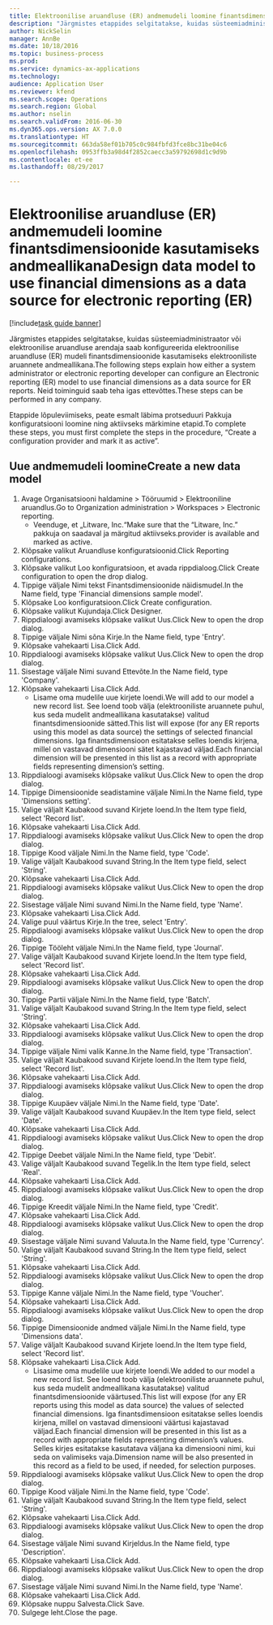 ```yaml
--- 
title: Elektroonilise aruandluse (ER) andmemudeli loomine finantsdimensioonide kasutamiseks andmeallikana
description: "Järgmistes etappides selgitatakse, kuidas süsteemiadministraator või elektroonilise aruandluse arendaja saab konfigureerida elektroonilise aruandluse (ER) mudeli finantsdimensioonide kasutamiseks elektrooniliste aruannete andmeallikana."
author: NickSelin
manager: AnnBe
ms.date: 10/18/2016
ms.topic: business-process
ms.prod: 
ms.service: dynamics-ax-applications
ms.technology: 
audience: Application User
ms.reviewer: kfend
ms.search.scope: Operations
ms.search.region: Global
ms.author: nselin
ms.search.validFrom: 2016-06-30
ms.dyn365.ops.version: AX 7.0.0
ms.translationtype: HT
ms.sourcegitcommit: 663da58ef01b705c0c984fbfd3fce8bc31be04c6
ms.openlocfilehash: 0953ffb3a98d4f2852caecc3a59792698d1c9d9b
ms.contentlocale: et-ee
ms.lasthandoff: 08/29/2017

---
```

# <a name="design-data-model-to-use-financial-dimensions-as-a-data-source-for-electronic-reporting-er"></a><span data-ttu-id="8cc88-103">Elektroonilise aruandluse (ER) andmemudeli loomine finantsdimensioonide kasutamiseks andmeallikana</span><span class="sxs-lookup"><span data-stu-id="8cc88-103">Design data model to use financial dimensions as a data source for electronic reporting (ER)</span></span>

[!include[task guide banner](../../includes/task-guide-banner.md)]

<span data-ttu-id="8cc88-104">Järgmistes etappides selgitatakse, kuidas süsteemiadministraator või elektroonilise aruandluse arendaja saab konfigureerida elektroonilise aruandluse (ER) mudeli finantsdimensioonide kasutamiseks elektrooniliste aruannete andmeallikana.</span><span class="sxs-lookup"><span data-stu-id="8cc88-104">The following steps explain how either a system administrator or electronic reporting developer can configure an Electronic reporting (ER) model to use financial dimensions as a data source for ER reports.</span></span> <span data-ttu-id="8cc88-105">Neid toiminguid saab teha igas ettevõttes.</span><span class="sxs-lookup"><span data-stu-id="8cc88-105">These steps can be performed in any company.</span></span>

<span data-ttu-id="8cc88-106">Etappide lõpuleviimiseks, peate esmalt läbima protseduuri Pakkuja konfiguratsiooni loomine ning aktiivseks märkimine etapid.</span><span class="sxs-lookup"><span data-stu-id="8cc88-106">To complete these steps, you must first complete the steps in the procedure, “Create a configuration provider and mark it as active”.</span></span>


## <a name="create-a-new-data-model"></a><span data-ttu-id="8cc88-107">Uue andmemudeli loomine</span><span class="sxs-lookup"><span data-stu-id="8cc88-107">Create a new data model</span></span>
1. <span data-ttu-id="8cc88-108">Avage Organisatsiooni haldamine > Tööruumid > Elektrooniline aruandlus.</span><span class="sxs-lookup"><span data-stu-id="8cc88-108">Go to Organization administration > Workspaces > Electronic reporting.</span></span>
    * <span data-ttu-id="8cc88-109">Veenduge, et „Litware, Inc.“</span><span class="sxs-lookup"><span data-stu-id="8cc88-109">Make sure that the “Litware, Inc.”</span></span> <span data-ttu-id="8cc88-110">pakkuja on saadaval ja märgitud aktiivseks.</span><span class="sxs-lookup"><span data-stu-id="8cc88-110">provider is available and marked as active.</span></span>  
2. <span data-ttu-id="8cc88-111">Klõpsake valikut Aruandluse konfiguratsioonid.</span><span class="sxs-lookup"><span data-stu-id="8cc88-111">Click Reporting configurations.</span></span>
3. <span data-ttu-id="8cc88-112">Klõpsake valikut Loo konfiguratsioon, et avada rippdialoog.</span><span class="sxs-lookup"><span data-stu-id="8cc88-112">Click Create configuration to open the drop dialog.</span></span>
4. <span data-ttu-id="8cc88-113">Tippige väljale Nimi tekst Finantsdimensioonide näidismudel.</span><span class="sxs-lookup"><span data-stu-id="8cc88-113">In the Name field, type 'Financial dimensions sample model'.</span></span>
5. <span data-ttu-id="8cc88-114">Klõpsake Loo konfiguratsioon.</span><span class="sxs-lookup"><span data-stu-id="8cc88-114">Click Create configuration.</span></span>
6. <span data-ttu-id="8cc88-115">Klõpsake valikut Kujundaja.</span><span class="sxs-lookup"><span data-stu-id="8cc88-115">Click Designer.</span></span>
7. <span data-ttu-id="8cc88-116">Rippdialoogi avamiseks klõpsake valikut Uus.</span><span class="sxs-lookup"><span data-stu-id="8cc88-116">Click New to open the drop dialog.</span></span>
8. <span data-ttu-id="8cc88-117">Tippige väljale Nimi sõna Kirje.</span><span class="sxs-lookup"><span data-stu-id="8cc88-117">In the Name field, type 'Entry'.</span></span>
9. <span data-ttu-id="8cc88-118">Klõpsake vahekaarti Lisa.</span><span class="sxs-lookup"><span data-stu-id="8cc88-118">Click Add.</span></span>
10. <span data-ttu-id="8cc88-119">Rippdialoogi avamiseks klõpsake valikut Uus.</span><span class="sxs-lookup"><span data-stu-id="8cc88-119">Click New to open the drop dialog.</span></span>
11. <span data-ttu-id="8cc88-120">Sisestage väljale Nimi suvand Ettevõte.</span><span class="sxs-lookup"><span data-stu-id="8cc88-120">In the Name field, type 'Company'.</span></span>
12. <span data-ttu-id="8cc88-121">Klõpsake vahekaarti Lisa.</span><span class="sxs-lookup"><span data-stu-id="8cc88-121">Click Add.</span></span>
    * <span data-ttu-id="8cc88-122">Lisame oma mudelile uue kirjete loendi.</span><span class="sxs-lookup"><span data-stu-id="8cc88-122">We will add to our model a new record list.</span></span> <span data-ttu-id="8cc88-123">See loend toob välja (elektrooniliste aruannete puhul, kus seda mudelit andmeallikana kasutatakse) valitud finantsdimensioonide sätted.</span><span class="sxs-lookup"><span data-stu-id="8cc88-123">This list will expose (for any ER reports using this model as data source) the settings of selected financial dimensions.</span></span> <span data-ttu-id="8cc88-124">Iga finantsdimensioon esitatakse selles loendis kirjena, millel on vastavad dimensiooni sätet kajastavad väljad.</span><span class="sxs-lookup"><span data-stu-id="8cc88-124">Each financial dimension will be presented in this list as a record with appropriate fields representing dimension’s setting.</span></span>  
13. <span data-ttu-id="8cc88-125">Rippdialoogi avamiseks klõpsake valikut Uus.</span><span class="sxs-lookup"><span data-stu-id="8cc88-125">Click New to open the drop dialog.</span></span>
14. <span data-ttu-id="8cc88-126">Tippige Dimensioonide seadistamine väljale Nimi.</span><span class="sxs-lookup"><span data-stu-id="8cc88-126">In the Name field, type 'Dimensions setting'.</span></span>
15. <span data-ttu-id="8cc88-127">Valige väljalt Kaubakood suvand Kirjete loend.</span><span class="sxs-lookup"><span data-stu-id="8cc88-127">In the Item type field, select 'Record list'.</span></span>
16. <span data-ttu-id="8cc88-128">Klõpsake vahekaarti Lisa.</span><span class="sxs-lookup"><span data-stu-id="8cc88-128">Click Add.</span></span>
17. <span data-ttu-id="8cc88-129">Rippdialoogi avamiseks klõpsake valikut Uus.</span><span class="sxs-lookup"><span data-stu-id="8cc88-129">Click New to open the drop dialog.</span></span>
18. <span data-ttu-id="8cc88-130">Tippige Kood väljale Nimi.</span><span class="sxs-lookup"><span data-stu-id="8cc88-130">In the Name field, type 'Code'.</span></span>
19. <span data-ttu-id="8cc88-131">Valige väljalt Kaubakood suvand String.</span><span class="sxs-lookup"><span data-stu-id="8cc88-131">In the Item type field, select 'String'.</span></span>
20. <span data-ttu-id="8cc88-132">Klõpsake vahekaarti Lisa.</span><span class="sxs-lookup"><span data-stu-id="8cc88-132">Click Add.</span></span>
21. <span data-ttu-id="8cc88-133">Rippdialoogi avamiseks klõpsake valikut Uus.</span><span class="sxs-lookup"><span data-stu-id="8cc88-133">Click New to open the drop dialog.</span></span>
22. <span data-ttu-id="8cc88-134">Sisestage väljale Nimi suvand Nimi.</span><span class="sxs-lookup"><span data-stu-id="8cc88-134">In the Name field, type 'Name'.</span></span>
23. <span data-ttu-id="8cc88-135">Klõpsake vahekaarti Lisa.</span><span class="sxs-lookup"><span data-stu-id="8cc88-135">Click Add.</span></span>
24. <span data-ttu-id="8cc88-136">Valige puul väärtus Kirje.</span><span class="sxs-lookup"><span data-stu-id="8cc88-136">In the tree, select 'Entry'.</span></span>
25. <span data-ttu-id="8cc88-137">Rippdialoogi avamiseks klõpsake valikut Uus.</span><span class="sxs-lookup"><span data-stu-id="8cc88-137">Click New to open the drop dialog.</span></span>
26. <span data-ttu-id="8cc88-138">Tippige Tööleht väljale Nimi.</span><span class="sxs-lookup"><span data-stu-id="8cc88-138">In the Name field, type 'Journal'.</span></span>
27. <span data-ttu-id="8cc88-139">Valige väljalt Kaubakood suvand Kirjete loend.</span><span class="sxs-lookup"><span data-stu-id="8cc88-139">In the Item type field, select 'Record list'.</span></span>
28. <span data-ttu-id="8cc88-140">Klõpsake vahekaarti Lisa.</span><span class="sxs-lookup"><span data-stu-id="8cc88-140">Click Add.</span></span>
29. <span data-ttu-id="8cc88-141">Rippdialoogi avamiseks klõpsake valikut Uus.</span><span class="sxs-lookup"><span data-stu-id="8cc88-141">Click New to open the drop dialog.</span></span>
30. <span data-ttu-id="8cc88-142">Tippige Partii väljale Nimi.</span><span class="sxs-lookup"><span data-stu-id="8cc88-142">In the Name field, type 'Batch'.</span></span>
31. <span data-ttu-id="8cc88-143">Valige väljalt Kaubakood suvand String.</span><span class="sxs-lookup"><span data-stu-id="8cc88-143">In the Item type field, select 'String'.</span></span>
32. <span data-ttu-id="8cc88-144">Klõpsake vahekaarti Lisa.</span><span class="sxs-lookup"><span data-stu-id="8cc88-144">Click Add.</span></span>
33. <span data-ttu-id="8cc88-145">Rippdialoogi avamiseks klõpsake valikut Uus.</span><span class="sxs-lookup"><span data-stu-id="8cc88-145">Click New to open the drop dialog.</span></span>
34. <span data-ttu-id="8cc88-146">Tippige väljale Nimi valik Kanne.</span><span class="sxs-lookup"><span data-stu-id="8cc88-146">In the Name field, type 'Transaction'.</span></span>
35. <span data-ttu-id="8cc88-147">Valige väljalt Kaubakood suvand Kirjete loend.</span><span class="sxs-lookup"><span data-stu-id="8cc88-147">In the Item type field, select 'Record list'.</span></span>
36. <span data-ttu-id="8cc88-148">Klõpsake vahekaarti Lisa.</span><span class="sxs-lookup"><span data-stu-id="8cc88-148">Click Add.</span></span>
37. <span data-ttu-id="8cc88-149">Rippdialoogi avamiseks klõpsake valikut Uus.</span><span class="sxs-lookup"><span data-stu-id="8cc88-149">Click New to open the drop dialog.</span></span>
38. <span data-ttu-id="8cc88-150">Tippige Kuupäev väljale Nimi.</span><span class="sxs-lookup"><span data-stu-id="8cc88-150">In the Name field, type 'Date'.</span></span>
39. <span data-ttu-id="8cc88-151">Valige väljalt Kaubakood suvand Kuupäev.</span><span class="sxs-lookup"><span data-stu-id="8cc88-151">In the Item type field, select 'Date'.</span></span>
40. <span data-ttu-id="8cc88-152">Klõpsake vahekaarti Lisa.</span><span class="sxs-lookup"><span data-stu-id="8cc88-152">Click Add.</span></span>
41. <span data-ttu-id="8cc88-153">Rippdialoogi avamiseks klõpsake valikut Uus.</span><span class="sxs-lookup"><span data-stu-id="8cc88-153">Click New to open the drop dialog.</span></span>
42. <span data-ttu-id="8cc88-154">Tippige Deebet väljale Nimi.</span><span class="sxs-lookup"><span data-stu-id="8cc88-154">In the Name field, type 'Debit'.</span></span>
43. <span data-ttu-id="8cc88-155">Valige väljalt Kaubakood suvand Tegelik.</span><span class="sxs-lookup"><span data-stu-id="8cc88-155">In the Item type field, select 'Real'.</span></span>
44. <span data-ttu-id="8cc88-156">Klõpsake vahekaarti Lisa.</span><span class="sxs-lookup"><span data-stu-id="8cc88-156">Click Add.</span></span>
45. <span data-ttu-id="8cc88-157">Rippdialoogi avamiseks klõpsake valikut Uus.</span><span class="sxs-lookup"><span data-stu-id="8cc88-157">Click New to open the drop dialog.</span></span>
46. <span data-ttu-id="8cc88-158">Tippige Kreedit väljale Nimi.</span><span class="sxs-lookup"><span data-stu-id="8cc88-158">In the Name field, type 'Credit'.</span></span>
47. <span data-ttu-id="8cc88-159">Klõpsake vahekaarti Lisa.</span><span class="sxs-lookup"><span data-stu-id="8cc88-159">Click Add.</span></span>
48. <span data-ttu-id="8cc88-160">Rippdialoogi avamiseks klõpsake valikut Uus.</span><span class="sxs-lookup"><span data-stu-id="8cc88-160">Click New to open the drop dialog.</span></span>
49. <span data-ttu-id="8cc88-161">Sisestage väljale Nimi suvand Valuuta.</span><span class="sxs-lookup"><span data-stu-id="8cc88-161">In the Name field, type 'Currency'.</span></span>
50. <span data-ttu-id="8cc88-162">Valige väljalt Kaubakood suvand String.</span><span class="sxs-lookup"><span data-stu-id="8cc88-162">In the Item type field, select 'String'.</span></span>
51. <span data-ttu-id="8cc88-163">Klõpsake vahekaarti Lisa.</span><span class="sxs-lookup"><span data-stu-id="8cc88-163">Click Add.</span></span>
52. <span data-ttu-id="8cc88-164">Rippdialoogi avamiseks klõpsake valikut Uus.</span><span class="sxs-lookup"><span data-stu-id="8cc88-164">Click New to open the drop dialog.</span></span>
53. <span data-ttu-id="8cc88-165">Tippige Kanne väljale Nimi.</span><span class="sxs-lookup"><span data-stu-id="8cc88-165">In the Name field, type 'Voucher'.</span></span>
54. <span data-ttu-id="8cc88-166">Klõpsake vahekaarti Lisa.</span><span class="sxs-lookup"><span data-stu-id="8cc88-166">Click Add.</span></span>
55. <span data-ttu-id="8cc88-167">Rippdialoogi avamiseks klõpsake valikut Uus.</span><span class="sxs-lookup"><span data-stu-id="8cc88-167">Click New to open the drop dialog.</span></span>
56. <span data-ttu-id="8cc88-168">Tippige Dimensioonide andmed väljale Nimi.</span><span class="sxs-lookup"><span data-stu-id="8cc88-168">In the Name field, type 'Dimensions data'.</span></span>
57. <span data-ttu-id="8cc88-169">Valige väljalt Kaubakood suvand Kirjete loend.</span><span class="sxs-lookup"><span data-stu-id="8cc88-169">In the Item type field, select 'Record list'.</span></span>
58. <span data-ttu-id="8cc88-170">Klõpsake vahekaarti Lisa.</span><span class="sxs-lookup"><span data-stu-id="8cc88-170">Click Add.</span></span>
    * <span data-ttu-id="8cc88-171">Lisasime oma mudelile uue kirjete loendi.</span><span class="sxs-lookup"><span data-stu-id="8cc88-171">We added to our model a new record list.</span></span> <span data-ttu-id="8cc88-172">See loend toob välja (elektrooniliste aruannete puhul, kus seda mudelit andmeallikana kasutatakse) valitud finantsdimensioonide väärtused.</span><span class="sxs-lookup"><span data-stu-id="8cc88-172">This list will expose (for any ER reports using this model as data source) the values of selected financial dimensions.</span></span> <span data-ttu-id="8cc88-173">Iga finantsdimensioon esitatakse selles loendis kirjena, millel on vastavad dimensiooni väärtusi kajastavad väljad.</span><span class="sxs-lookup"><span data-stu-id="8cc88-173">Each financial dimension will be presented in this list as a record with appropriate fields representing dimension’s values.</span></span> <span data-ttu-id="8cc88-174">Selles kirjes esitatakse kasutatava väljana ka dimensiooni nimi, kui seda on valimiseks vaja.</span><span class="sxs-lookup"><span data-stu-id="8cc88-174">Dimension name will be also presented in this record as a field to be used, if needed, for selection purposes.</span></span>  
59. <span data-ttu-id="8cc88-175">Rippdialoogi avamiseks klõpsake valikut Uus.</span><span class="sxs-lookup"><span data-stu-id="8cc88-175">Click New to open the drop dialog.</span></span>
60. <span data-ttu-id="8cc88-176">Tippige Kood väljale Nimi.</span><span class="sxs-lookup"><span data-stu-id="8cc88-176">In the Name field, type 'Code'.</span></span>
61. <span data-ttu-id="8cc88-177">Valige väljalt Kaubakood suvand String.</span><span class="sxs-lookup"><span data-stu-id="8cc88-177">In the Item type field, select 'String'.</span></span>
62. <span data-ttu-id="8cc88-178">Klõpsake vahekaarti Lisa.</span><span class="sxs-lookup"><span data-stu-id="8cc88-178">Click Add.</span></span>
63. <span data-ttu-id="8cc88-179">Rippdialoogi avamiseks klõpsake valikut Uus.</span><span class="sxs-lookup"><span data-stu-id="8cc88-179">Click New to open the drop dialog.</span></span>
64. <span data-ttu-id="8cc88-180">Sisestage väljale Nimi suvand Kirjeldus.</span><span class="sxs-lookup"><span data-stu-id="8cc88-180">In the Name field, type 'Description'.</span></span>
65. <span data-ttu-id="8cc88-181">Klõpsake vahekaarti Lisa.</span><span class="sxs-lookup"><span data-stu-id="8cc88-181">Click Add.</span></span>
66. <span data-ttu-id="8cc88-182">Rippdialoogi avamiseks klõpsake valikut Uus.</span><span class="sxs-lookup"><span data-stu-id="8cc88-182">Click New to open the drop dialog.</span></span>
67. <span data-ttu-id="8cc88-183">Sisestage väljale Nimi suvand Nimi.</span><span class="sxs-lookup"><span data-stu-id="8cc88-183">In the Name field, type 'Name'.</span></span>
68. <span data-ttu-id="8cc88-184">Klõpsake vahekaarti Lisa.</span><span class="sxs-lookup"><span data-stu-id="8cc88-184">Click Add.</span></span>
69. <span data-ttu-id="8cc88-185">Klõpsake nuppu Salvesta.</span><span class="sxs-lookup"><span data-stu-id="8cc88-185">Click Save.</span></span>
70. <span data-ttu-id="8cc88-186">Sulgege leht.</span><span class="sxs-lookup"><span data-stu-id="8cc88-186">Close the page.</span></span>


